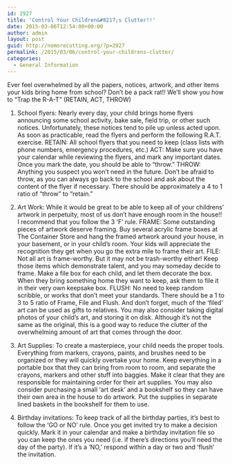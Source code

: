```yaml
---
id: 2927
title: 'Control Your Children&#8217;s Clutter!!'
date: 2015-03-06T12:54:00+00:00
author: admin
layout: post
guid: http://nomorecutting.org/?p=2927
permalink: /2015/03/06/control-your-childrens-clutter/
categories:
  - General Information
---
```

Ever feel overwhelmed by all the papers, notices, artwork, and other items your kids bring home from school? Don&#8217;t be a pack rat!! We&#8217;ll show you how to &#8220;Trap the R-A-T&#8221; (RETAIN, ACT, THROW)

1. School flyers: Nearly every day, your child brings home flyers announcing some school activity, bake sale, field trip, or other such notices. Unfortunately, these notices tend to pile up unless acted upon. As soon as practicable, read the flyers and perform the following R.A.T. exercise. RETAIN: All school flyers that you need to keep (class lists with phone numbers, emergency procedures, etc.) ACT: Make sure you have your calendar while reviewing the flyers, and mark any important dates. Once you mark the date, you should be able to &#8220;throw.&#8221; THROW: Anything you suspect you won&#8217;t need in the future. Don&#8217;t be afraid to throw, as you can always go back to the school and ask about the content of the flyer if necessary. There should be approximately a 4 to 1 ratio of &#8220;throw&#8221; to &#8220;retain.&#8221;

2. Art Work: While it would be great to be able to keep all of your childrens&#8217; artwork in perpetuity, most of us don&#8217;t have enough room in the house!! I recommend that you follow the 3 &#8216;F&#8217; rule. FRAME: Some outstanding pieces of artwork deserve framing. Buy several acrylic frame boxes at The Container Store and hang the framed artwork around your house, in your basement, or in your child&#8217;s room. Your kids will appreciate the recognition they get when you go the extra mile to frame their art. FILE: Not all art is frame-worthy. But it may not be trash-worthy either! Keep those items which demonstrate talent, and you may someday decide to frame. Make a file box for each child, and let them decorate the box. When they bring something home they want to keep, ask them to file it in their very own keepsake box. FLUSH: No need to keep random scribble, or works that don&#8217;t meet your standards. There should be a 1 to 3 to 5 ratio of Frame, File and Flush. And don&#8217;t forget, much of the &#8216;filed&#8217; art can be used as gifts to relatives. You may also consider taking digital photos of your child&#8217;s art, and storing it on disk. Although it&#8217;s not the same as the original, this is a good way to reduce the clutter of the overwhelming amount of art that comes through the door.

3. Art Supplies: To create a masterpiece, your child needs the proper tools. Everything from markers, crayons, paints, and brushes need to be organized or they will quickly overtake your home. Keep everything in a portable box that they can bring from room to room, and separate the crayons, markers and other stuff into baggies. Make it clear that they are responsible for maintaining order for their art supplies. You may also consider purchasing a small &#8216;art desk&#8217; and a bookshelf so they can have their own area in the house to do artwork. Put the supplies in separate lined baskets in the bookshelf for them to use.

4. Birthday invitations: To keep track of all the birthday parties, it&#8217;s best to follow the &#8216;GO or NO&#8217; rule. Once you get invited try to make a decision quickly. Mark it in your calendar and make a birthday invitation file so you can keep the ones you need (i.e. if there&#8217;s directions you&#8217;ll need the day of the party). If it&#8217;s a &#8216;NO,&#8217; respond within a day or two and &#8216;flush&#8217; the invitation.
